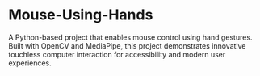 # Mouse-Using-Hands
A Python-based project that enables mouse control using hand gestures. Built with OpenCV and MediaPipe, this project demonstrates innovative touchless computer interaction for accessibility and modern user experiences.
